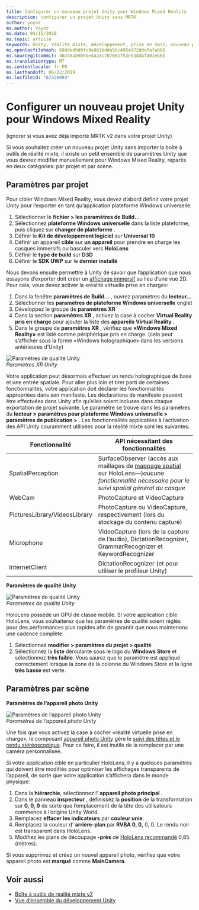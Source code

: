 ```yaml
---
title: Configurer un nouveau projet Unity pour Windows Mixed Reality
description: configurer un projet Unity sans MRTK
author: yoyoz
ms.author: Yoyoz
ms.date: 04/15/2018
ms.topic: article
keywords: Unity, réalité mixte, développement, prise en main, nouveau projet
ms.openlocfilehash: 68dded9d0fc9e861bdda56c4954d72ddafafa686
ms.sourcegitcommit: 30246ab9b9be44a3c707061753e53d4bf401eb6b
ms.translationtype: MT
ms.contentlocale: fr-FR
ms.lasthandoff: 06/22/2019
ms.locfileid: "67326093"
---
```

# <a name="configure-a-new-unity-project-for-windows-mixed-reality"></a>Configurer un nouveau projet Unity pour Windows Mixed Reality 

(ignorer si vous avez déjà importé MRTK v2 dans votre projet Unity)

Si vous souhaitez créer un nouveau projet Unity sans importer la boîte à outils de réalité mixte, il existe un petit ensemble de paramètres Unity que vous devrez modifier manuellement pour Windows Mixed Reality, répartis en deux catégories: par projet et par scène.

## <a name="per-project-settings"></a>Paramètres par projet

Pour cibler Windows Mixed Reality, vous devez d’abord définir votre projet Unity pour l’exporter en tant qu’application plateforme Windows universelle: 
1. Sélectionner le **fichier > les paramètres de Build...**
2. Sélectionnez **plateforme Windows universelle** dans la liste plateforme, puis cliquez sur **changer de plateforme** .
3. Définir le **Kit de développement logiciel** sur **Universal 10**
4. Définir un appareil **cible** sur **un appareil** pour prendre en charge les casques immersifs ou basculer vers **HoloLens**
5. Définir le **type de build** sur **D3D**
6. Définir le **SDK UWP** sur le **dernier installé**

Nous devons ensuite permettre à Unity de savoir que l’application que nous essayons d’exporter doit créer un [affichage immersif](app-views.md) au lieu d’une vue 2D. Pour cela, vous devez activer la «réalité virtuelle prise en charge»:
1. Dans la fenêtre **paramètres de Build...** , ouvrez paramètres du **lecteur...**
2. Sélectionner les **paramètres de plateforme Windows universelle** onglet
3. Développez le groupe de **paramètres XR**
4. Dans la section **paramètres XR** , activez la case à cocher **Virtual Reality pris en charge** pour ajouter la liste des **appareils Virtual Reality** .
5. Dans le groupe de **paramètres XR** , vérifiez que **«Windows Mixed Reality»** est listé comme périphérique pris en charge. (cela peut s’afficher sous la forme «Windows holographique» dans les versions antérieures d’Unity)

![Paramètres de qualité Unity](images/getting-started-unity-quality-settings.jpg)<br>
*Paramètres XR Unity*

Votre application peut désormais effectuer un rendu holographique de base et une entrée spatiale. Pour aller plus loin et tirer parti de certaines fonctionnalités, votre application doit déclarer les fonctionnalités appropriées dans son manifeste. Les déclarations de manifeste peuvent être effectuées dans Unity afin qu’elles soient incluses dans chaque exportation de projet suivante. Le paramètre se trouve dans les paramètres du **lecteur > paramètres pour plateforme Windows universelle > paramètres de publication >** . Les fonctionnalités applicables à l’activation des API Unity couramment utilisées pour la réalité mixte sont les suivantes:

|  Fonctionnalité  |  API nécessitant des fonctionnalités | 
|----------|----------|
|  SpatialPerception  |  SurfaceObserver (accès aux maillages de [mappage spatial](spatial-mapping.md) sur HoloLens&mdash;)*aucune fonctionnalité nécessaire pour le suivi spatial général du casque* | 
|  WebCam  |  PhotoCapture et VideoCapture | 
|  PicturesLibrary/VideosLibrary  |  PhotoCapture ou VideoCapture, respectivement (lors du stockage du contenu capturé) | 
|  Microphone  |  VideoCapture (lors de la capture de l’audio), DictationRecognizer, GrammarRecognizer et KeywordRecognizer | 
|  InternetClient  |  DictationRecognizer (et pour utiliser le profileur Unity) | 

**Paramètres de qualité Unity**

![Paramètres de qualité Unity](images/getting-started-unity-quality-settings.jpg)<br>
*Paramètres de qualité Unity*

HoloLens possède un GPU de classe mobile. Si votre application cible HoloLens, vous souhaiterez que les paramètres de qualité soient réglés pour des performances plus rapides afin de garantir que nous maintenons une cadence complète:
1. Sélectionnez **modifier > paramètres du projet > qualité**
2. Sélectionnez la **liste** déroulante sous le logo du **Windows Store** et sélectionnez **très faible**. Vous saurez que le paramètre est appliqué correctement lorsque la zone de la colonne du Windows Store et la ligne **très basse** est verte.

## <a name="per-scene-settings"></a>Paramètres par scène

**Paramètres de l’appareil photo Unity**

![Paramètres de l’appareil photo Unity](images/Unitycamerasettings.png)<br>
*Paramètres de l’appareil photo Unity*

Une fois que vous activez la case à cocher «réalité virtuelle prise en charge», le composant [appareil photo Unity](camera-in-unity.md) gère le [suivi des têtes et le rendu stéréoscopique](rendering.md). Pour ce faire, il est inutile de la remplacer par une caméra personnalisée.

Si votre application cible en particulier HoloLens, il y a quelques paramètres qui doivent être modifiés pour optimiser les affichages transparents de l’appareil, de sorte que votre application s’affichera dans le monde physique:
1. Dans la **hiérarchie**, sélectionnez l' **appareil photo principal** .
2. Dans le panneau **inspecteur** , définissez la **position** de la transformation sur **0, 0, 0** de sorte que l’emplacement de la tête des utilisateurs commence à l’origine Unity World.
3. Remplacez **effacer les indicateurs** par **couleur unie**.
4. Remplacez la couleur d' **arrière-plan** par **RVBA 0, 0,** 0, 0. Le rendu noir est transparent dans HoloLens.
5. Modifiez les plans de découpage **-près** de [HoloLens recommandé](camera-in-unity.md#clip-planes) 0,85 (mètres).

Si vous supprimez et créez un nouvel appareil photo, vérifiez que votre appareil photo est **marqué** comme **MainCamera**.


## <a name="see-also"></a>Voir aussi
* [Boîte à outils de réalité mixte v2](mrtk-getting-started.md)
* [Vue d’ensemble du développement Unity](unity-development-overview.md)
